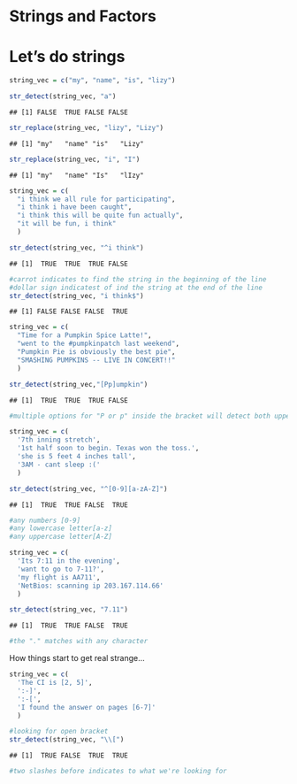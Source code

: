 Strings and Factors
================

# Let’s do strings

``` r
string_vec = c("my", "name", "is", "lizy")

str_detect(string_vec, "a")
```

    ## [1] FALSE  TRUE FALSE FALSE

``` r
str_replace(string_vec, "lizy", "Lizy")
```

    ## [1] "my"   "name" "is"   "Lizy"

``` r
str_replace(string_vec, "i", "I")
```

    ## [1] "my"   "name" "Is"   "lIzy"

``` r
string_vec = c(
  "i think we all rule for participating",
  "i think i have been caught",
  "i think this will be quite fun actually",
  "it will be fun, i think"
  )

str_detect(string_vec, "^i think")
```

    ## [1]  TRUE  TRUE  TRUE FALSE

``` r
#carrot indicates to find the string in the beginning of the line
#dollar sign indicatest of ind the string at the end of the line
str_detect(string_vec, "i think$")
```

    ## [1] FALSE FALSE FALSE  TRUE

``` r
string_vec = c(
  "Time for a Pumpkin Spice Latte!",
  "went to the #pumpkinpatch last weekend",
  "Pumpkin Pie is obviously the best pie",
  "SMASHING PUMPKINS -- LIVE IN CONCERT!!"
  )

str_detect(string_vec,"[Pp]umpkin")
```

    ## [1]  TRUE  TRUE  TRUE FALSE

``` r
#multiple options for "P or p" inside the bracket will detect both upper and lowercase
```

``` r
string_vec = c(
  '7th inning stretch',
  '1st half soon to begin. Texas won the toss.',
  'she is 5 feet 4 inches tall',
  '3AM - cant sleep :('
  )

str_detect(string_vec, "^[0-9][a-zA-Z]")
```

    ## [1]  TRUE  TRUE FALSE  TRUE

``` r
#any numbers [0-9]
#any lowercase letter[a-z]
#any uppercase letter[A-Z]
```

``` r
string_vec = c(
  'Its 7:11 in the evening',
  'want to go to 7-11?',
  'my flight is AA711',
  'NetBios: scanning ip 203.167.114.66'
  )

str_detect(string_vec, "7.11")
```

    ## [1]  TRUE  TRUE FALSE  TRUE

``` r
#the "." matches with any character
```

How things start to get real strange…

``` r
string_vec = c(
  'The CI is [2, 5]',
  ':-]',
  ':-[',
  'I found the answer on pages [6-7]'
  )

#looking for open bracket
str_detect(string_vec, "\\[")
```

    ## [1]  TRUE FALSE  TRUE  TRUE

``` r
#two slashes before indicates to what we're looking for 
```
